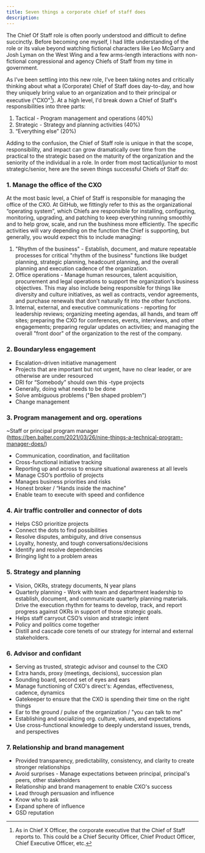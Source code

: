 ```yaml
---
title: Seven things a corporate chief of staff does
description:
---
```


The Chief Of Staff role is often poorly understood and difficult to define succinctly. Before becoming one myself, I had little understanding of the role or its value beyond watching fictional characters like Leo McGarry and Josh Lyman on the West Wing and a few arms-length interactions with non-fictional congressional and agency Chiefs of Staff from my time in government. 

As I’ve been settling into this new role, I’ve been taking notes and critically thinking about what a (Corporate) Chief of Staff does day-to-day, and how they uniquely bring value to an organization and to their principal or executive ("CXO"[^1]). At a high level, I'd break down a Chief of Staff's responsibilities into three parts:

1. Tactical - Program management and operations (40%)
2. Strategic - Strategy and planning activities (40%)
3. “Everything else” (20%)

Adding to the confusion, the Chief of Staff role is unique in that the scope, responsibility, and impact can grow dramatically over time from the practical to the strategic based on the maturity of the organization and the seniority of the individual in a role. In order from most tactical/junior to most strategic/senior, here are the seven things successful Chiefs of Staff do:

### 1. Manage the office of the CXO

At the most basic level, a Chief of Staff is responsible for managing the office of the CXO. At GitHub, we fittingly refer to this as the organizational “operating system”, which Chiefs are responsible for installing, configuring, monitoring, upgrading, and patching to keep everything running smoothly and to help grow, scale, and run the bushiness more efficiently. The specific activities will vary depending on the function the Chief is supporting, but generally, you would expect this to include managing:

1. "Rhythm of the business" - Establish, document, and mature repeatable processes for critical "rhythm of the business" functions like budget planning, strategic planning, headcount planning, and the overall planning and execution cadence of the organization.
2. Office operations - Manage human resources, talent acquisition, procurement and legal operations to support the organization's business objectives. This may also include being responsible for things like  diversity and culture initiatives, as well as contracts, vendor agreements, and purchase renewals that don't naturally fit into the other functions.
3. Internal, external, and executive communications - reporting for leadership reviews; organizing meeting agendas, all hands, and team off sites; preparing the CXO for conferences, events, interviews, and other engagements; preparing regular updates on activities; and managing the overall "front door" of the organization to the rest of the company.
   
### 2. Boundaryless engagement

* Escalation-driven initiative management
* Projects that are important but not urgent, have no clear leader, or are otherwise are under resourced
* DRI for “Somebody” should own this -type projects
* Generally, doing what needs to be done
* Solve ambiguous problems ("Ben shaped problem")
* Change management

### 3. Program management and org. operations

~Staff or principal program manager (https://ben.balter.com/2021/03/26/nine-things-a-technical-program-manager-does/)

* Communication, coordination, and facilitation
* Cross-functional initiative tracking
* Reporting up and across to ensure situational awareness at all levels
* Manage CSO’s portfolio of projects
* Manages business priorities and risks
* Honest broker / “Hands inside the machine”
* Enable team to execute with speed and confidence

### 4. Air traffic controller and connector of dots

* Helps CSO prioritize projects
* Connect the dots to find possibilities
* Resolve disputes, ambiguity, and drive consensus
* Loyalty, honesty, and tough conversations/decisions
* Identify and resolve dependencies
* Bringing light to a problem areas
  
### 5. Strategy and planning

* Vision, OKRs, strategy documents, N year plans
* Quarterly planning - Work with team and department leadership to establish, document, and communicate quarterly planning materials. Drive the execution rhythm for teams to develop, track, and report progress against OKRs in support of those strategic goals.
* Helps staff carryout CSO’s vision and strategic intent
* Policy and politics come together
* Distill and cascade core tenets of our strategy for internal and external stakeholders.

### 6. Advisor and confidant

* Serving as trusted, strategic advisor and counsel to the CXO
* Extra hands, proxy (meetings, decisions), succession plan
* Sounding board, second set of eyes and ears
* Manage functioning of CXO's direct's: Agendas, effectiveness, cadence, dynamics
* Gatekeeper to ensure that the CXO is spending their time on the right things
* Ear to the ground / pulse of the organization / "you can talk to me"
* Establishing and socializing org. culture, values, and expectations
* Use cross-functional knowledge to deeply understand issues, trends, and perspectives

### 7. Relationship and brand management

* Provided transparency, predictability, consistency, and clarity to create stronger relationships
* Avoid surprises - Manage expectations between principal, principal's peers, other stakeholders
* Relationship and brand management to enable CXO's success 
* Lead through persuasion and influence
* Know who to ask
* Expand sphere of influence
* GSD reputation

[^1]: As in Chief X Officer, the corporate executive that the Chief of Staff reports to. This could be a Chief Security Officer, Chief Product Officer, Chief Executive Officer, etc.